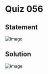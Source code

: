 # Quiz 056
## Statement
![image](https://user-images.githubusercontent.com/111758436/229785589-5a071754-f5f0-4575-860d-5ab03b827dd0.png)

## Solution
![image](https://user-images.githubusercontent.com/111758436/229355874-ef8ae3cb-c51f-4a96-bd8a-d71a56c5f70b.png)
